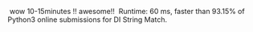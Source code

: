 ​
wow 10-15minutes !! awesome!!
​
Runtime: 60 ms, faster than 93.15% of Python3 online submissions for DI String Match.
​